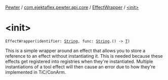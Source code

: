 [Pewter](../../index.md) / [com.ejektaflex.pewter.api.core](../index.md) / [EffectWrapper](index.md) / [&lt;init&gt;](./-init-.md)

# &lt;init&gt;

`EffectWrapper(identifier: `[`String`](https://kotlinlang.org/api/latest/jvm/stdlib/kotlin/-string/index.html)`, func: `[`String`](https://kotlinlang.org/api/latest/jvm/stdlib/kotlin/-string/index.html)`.() -> `[`T`](index.md#T)`)`

This is a simple wrapper around an effect that allows you to store a
reference to an effect without instantiating it. This is needed because
these effects get registered into registries when they're instantiated.
Multiple instantiations of a tool effect will then cause an error due
to how they're implemented in TiC/ConArm.

